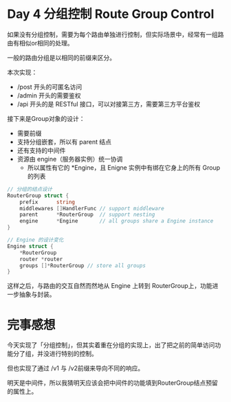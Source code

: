 # Day 4 分组控制 Route Group Control

如果没有分组控制，需要为每个路由单独进行控制，但实际场景中，经常有一组路由有相似or相同的处理。

一般的路由分组是以相同的前缀来区分。

本次实现：
* /post 开头的可匿名访问
* /admin 开头的需要鉴权
* /api 开头的是 RESTful 接口，可以对接第三方，需要第三方平台鉴权

接下来是Group对象的设计：
* 需要前缀
* 支持分组嵌套，所以有 parent 结点
* 还有支持的中间件
* 资源由 engine（服务器实例）统一协调
    * 所以属性有它的 *Engine，且 Enigne 实例中有绑在它身上的所有 Group 的列表

```go
// 分组的结点设计
RouterGroup struct {
	prefix      string
	middlewares []HandlerFunc // support middleware
	parent      *RouterGroup  // support nesting
	engine      *Engine       // all groups share a Engine instance
}
```

```go
// Engine 的设计变化
Engine struct {
	*RouterGroup
	router *router
	groups []*RouterGroup // store all groups
}
```

这样之后，与路由的交互自然而然地从 Engine 上转到 RouterGroup上，功能进一步抽象与封装。


# 完事感想
今天实现了「分组控制」，但其实着重在分组的实现上，出了把之前的简单访问功能分了组，并没进行特别的控制。

但也实现了通过 /v1 与 /v2前缀来导向不同的响应。

明天是中间件，所以我猜明天应该会把中间件的功能填到RouterGroup结点预留的属性上。